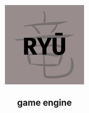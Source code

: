 <div align="center">
  <img src="https://github.com/ryu-engine/.github/blob/develop/ryu-logo.png" width="256" alt="Ryu logo" />
  <h1>game engine</h1>
</div>
